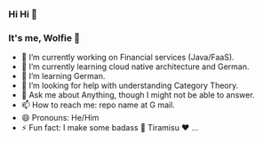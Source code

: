 ### Hi Hi 👋

### It's me, Wolfie 🐺

- 🔭 I’m currently working on Financial services (Java/FaaS).
- 🌱 I’m currently learning cloud native architecture and German.
- 👯 I’m learning German.
- 🤔 I’m looking for help with understanding Category Theory.
- 💬 Ask me about Anything, though I might not be able to answer.
- 📫 How to reach me: repo name  at G mail.
- 😄 Pronouns: He/Him
- ⚡ Fun fact: I make some badass :cake: Tiramisu :heart: ... 

